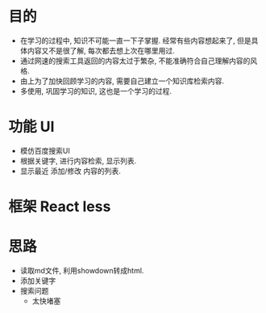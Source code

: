 # 目的
+ 在学习的过程中, 知识不可能一直一下子掌握. 经常有些内容想起来了, 但是具体内容又不是很了解, 每次都去想上次在哪里用过. 
+ 通过网速的搜索工具返回的内容太过于繁杂, 不能准确符合自己理解内容的风格.
+ 由上为了加快回顾学习的内容, 需要自己建立一个知识库检索内容.
+ 多使用, 巩固学习的知识, 这也是一个学习的过程.

# 功能 UI 
+ 模仿百度搜索UI
+ 根据关键字, 进行内容检索, 显示列表.
+ 显示最近 添加/修改 内容的列表.

# 框架 React  less

# 思路
+ 读取md文件, 利用showdown转成html.
+ 添加关键字
+ 搜索问题
  + 太快堵塞